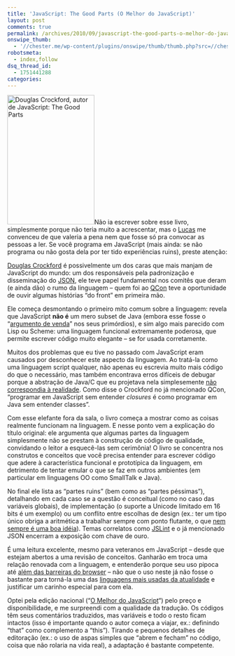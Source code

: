 ```yaml
---
title: 'JavaScript: The Good Parts (O Melhor do JavaScript)'
layout: post
comments: true
permalink: /archives/2010/09/javascript-the-good-parts-o-melhor-do-javascript.html
onswipe_thumb:
  - '//chester.me/wp-content/plugins/onswipe/thumb/thumb.php?src=//chester.me/wp-content/uploads/2010/09/crockford.jpg&amp;w=600&amp;h=800&amp;zc=1&amp;q=75&amp;f=0'
robotsmeta:
  - index,follow
dsq_thread_id:
  - 1751441288
categories:
---
```

<img class="alignright size-full wp-image-4561" title="crockford" src="//chester.me/wp-content/uploads/2010/09/crockford.jpg" alt="Douglas Crockford, autor de JavaScript: The Good Parts" width="199" height="295" />Não ia escrever sobre esse livro, simplesmente porque não teria muito a acrescentar, mas o [Lucas][1] me convenceu de que valeria a pena nem que fosse só pra convocar as pessoas a ler. Se você programa em JavaScript (mais ainda: se não programa ou não gosta dela por ter tido experiências ruins), preste atenção:

[Douglas Crockford][2] é possivelmente um dos caras que mais manjam de JavaScript do mundo: um dos responsáveis pela padronização e disseminação do [JSON][3], ele teve papel fundamental nos comitês que deram (e ainda dão) o rumo da linguagem &#8211; quem foi ao [QCon][4] teve a oportunidade de ouvir algumas histórias &#8220;do front&#8221; em primeira mão.

Ele começa desmontando o primeiro mito comum sobre a linguagem: revela que JavaScript **não é** um mero subset de Java (embora esse fosse o &#8220;[argumento de venda][5]&#8221; nos seus primórdios), e sim algo mais parecido com Lisp ou Scheme: uma linguagem funcional extremamente poderosa, que permite escrever código muito elegante &#8211; se for usada corretamente.

Muitos dos problemas que eu tive no passado com JavaScript eram causados por desconhecer este aspecto da linguagem. Ao tratá-la como uma linguagem script qualquer, não apenas eu escrevia muito mais código do que o necessário, mas também encontrava erros difíceis de debugar porque a abstração de Java/C que eu projetava nela simplesemente [não correspondia à realidade][6]. Como disse o Crockford no já mencionado QCon, &#8220;programar em JavaScript sem entender *closures* é como programar em Java sem entender classes&#8221;.

Com esse elefante fora da sala, o livro começa a mostrar como as coisas realmente funcionam na linguagem. E nesse ponto vem a explicação do título original: ele argumenta que algumas partes da linguagem simplesmente não se prestam à construção de código de qualidade, convidando o leitor a esquecê-las sem cerimônia! O livro se concentra nos construtos e conceitos que você precisa entender para escrever código que adere à característica funcional e prototípica da linguagem, em detrimento de tentar emular o que se faz em outros ambientes (em particular em linguagens OO como SmallTalk e Java).

No final ele lista as &#8220;partes ruins&#8221; (bem como as &#8220;partes péssimas&#8221;), detalhando em cada caso se a questão é conceitual (como no caso das variáveis globais), de implementação (o suporte a Unicode limitado em 16 bits é um exemplo) ou um conflito entre escolhas de design (ex.: ter um tipo único obriga a aritmética a trabalhar sempre com ponto flutante, o que [nem sempre é uma boa idéia][7]). Temas correlatos como [JSLint][8] e o já mencionado JSON encerram a exposição com chave de ouro.

É uma leitura excelente, mesmo para veteranos em JavaScript &#8211; desde que estejam abertos a uma revisão de conceitos. Ganharão em troca uma relação renovada com a linguagem, e entenderão porque seu uso pipoca até [além das barreiras do browser][9] &#8211; não que o uso neste já não fosse o bastante para torná-la uma das [linguagens mais usadas da atualidade][10] e justificar um carinho especial para com ela.

Optei pela edição nacional (&#8220;[O Melhor do JavaScript][11]&#8220;) pelo preço e disponibilidade, e me surpreendi com a qualidade da tradução. Os códigos têm seus comentários traduzidos, mas variáveis e todo o resto ficam intactos (isso é importante quando o autor começa a viajar, ex.: definindo &#8220;that&#8221; como complemento a &#8220;this&#8221;). Tirando e pequenos detalhes de editoração (ex.: o uso de aspas simples que &#8220;abrem e fecham&#8221; no código, coisa que não rolaria na vida real), a adaptação é bastante competente.

 [1]: http://xucros.com/
 [2]: http://www.crockford.com/
 [3]: http://www.json.org/
 [4]: //chester.me/archives/2010/09/qcon-sao-paulo-2010.html
 [5]: http://www.woodger.ca/js_orig.htm
 [6]: http://zef.me/2843/javascript-the-scope-pitfall
 [7]: http://polymathprogrammer.com/2008/05/19/float-finance-folly/
 [8]: http://www.jslint.com/
 [9]: http://en.wikipedia.org/wiki/Comparison_of_Server-side_JavaScript_solutions
 [10]: http://www.tiobe.com/index.php/content/paperinfo/tpci/index.html
 [11]: http://www.submarino.com.br/produto/1/21471189/melhor+do+javascript,+o?franq=273452
